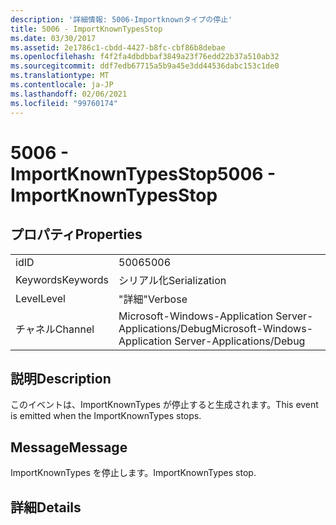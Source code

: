 ```yaml
---
description: '詳細情報: 5006-Importknownタイプの停止'
title: 5006 - ImportKnownTypesStop
ms.date: 03/30/2017
ms.assetid: 2e1786c1-cbdd-4427-b8fc-cbf86b8debae
ms.openlocfilehash: f4f2fa4dbdbbaf3849a23f76edd22b37a510ab32
ms.sourcegitcommit: ddf7edb67715a5b9a45e3dd44536dabc153c1de0
ms.translationtype: MT
ms.contentlocale: ja-JP
ms.lasthandoff: 02/06/2021
ms.locfileid: "99760174"
---
```

# <a name="5006---importknowntypesstop"></a><span data-ttu-id="979b0-103">5006 - ImportKnownTypesStop</span><span class="sxs-lookup"><span data-stu-id="979b0-103">5006 - ImportKnownTypesStop</span></span>

## <a name="properties"></a><span data-ttu-id="979b0-104">プロパティ</span><span class="sxs-lookup"><span data-stu-id="979b0-104">Properties</span></span>  
  
|||  
|-|-|  
|<span data-ttu-id="979b0-105">id</span><span class="sxs-lookup"><span data-stu-id="979b0-105">ID</span></span>|<span data-ttu-id="979b0-106">5006</span><span class="sxs-lookup"><span data-stu-id="979b0-106">5006</span></span>|  
|<span data-ttu-id="979b0-107">Keywords</span><span class="sxs-lookup"><span data-stu-id="979b0-107">Keywords</span></span>|<span data-ttu-id="979b0-108">シリアル化</span><span class="sxs-lookup"><span data-stu-id="979b0-108">Serialization</span></span>|  
|<span data-ttu-id="979b0-109">Level</span><span class="sxs-lookup"><span data-stu-id="979b0-109">Level</span></span>|<span data-ttu-id="979b0-110">"詳細"</span><span class="sxs-lookup"><span data-stu-id="979b0-110">Verbose</span></span>|  
|<span data-ttu-id="979b0-111">チャネル</span><span class="sxs-lookup"><span data-stu-id="979b0-111">Channel</span></span>|<span data-ttu-id="979b0-112">Microsoft-Windows-Application Server-Applications/Debug</span><span class="sxs-lookup"><span data-stu-id="979b0-112">Microsoft-Windows-Application Server-Applications/Debug</span></span>|  
  
## <a name="description"></a><span data-ttu-id="979b0-113">説明</span><span class="sxs-lookup"><span data-stu-id="979b0-113">Description</span></span>  

 <span data-ttu-id="979b0-114">このイベントは、ImportKnownTypes が停止すると生成されます。</span><span class="sxs-lookup"><span data-stu-id="979b0-114">This event is emitted when the ImportKnownTypes stops.</span></span>  
  
## <a name="message"></a><span data-ttu-id="979b0-115">Message</span><span class="sxs-lookup"><span data-stu-id="979b0-115">Message</span></span>  

 <span data-ttu-id="979b0-116">ImportKnownTypes を停止します。</span><span class="sxs-lookup"><span data-stu-id="979b0-116">ImportKnownTypes stop.</span></span>  
  
## <a name="details"></a><span data-ttu-id="979b0-117">詳細</span><span class="sxs-lookup"><span data-stu-id="979b0-117">Details</span></span>
